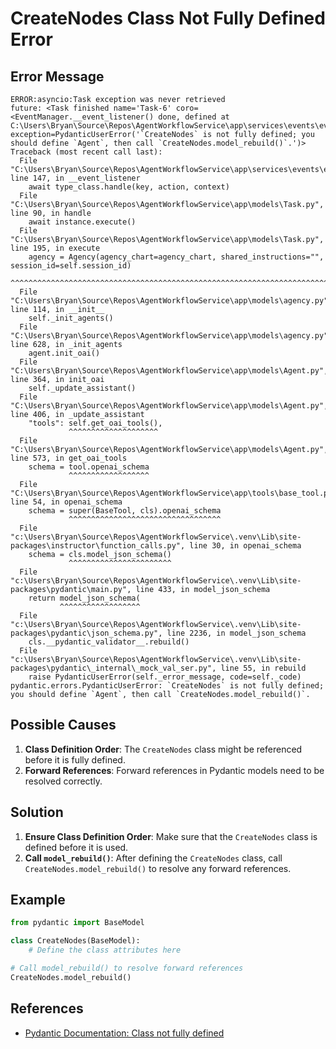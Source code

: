 # CreateNodes Class Not Fully Defined Error

## Error Message

```
ERROR:asyncio:Task exception was never retrieved
future: <Task finished name='Task-6' coro=<EventManager.__event_listener() done, defined at C:\Users\Bryan\Source\Repos\AgentWorkflowService\app\services\events\event_manager.py:125> exception=PydanticUserError('`CreateNodes` is not fully defined; you should define `Agent`, then call `CreateNodes.model_rebuild()`.')>
Traceback (most recent call last):
  File "C:\Users\Bryan\Source\Repos\AgentWorkflowService\app\services\events\event_manager.py", line 147, in __event_listener
    await type_class.handle(key, action, context)
  File "C:\Users\Bryan\Source\Repos\AgentWorkflowService\app\models\Task.py", line 90, in handle 
    await instance.execute()
  File "C:\Users\Bryan\Source\Repos\AgentWorkflowService\app\models\Task.py", line 195, in execute
    agency = Agency(agency_chart=agency_chart, shared_instructions="", session_id=self.session_id)
             ^^^^^^^^^^^^^^^^^^^^^^^^^^^^^^^^^^^^^^^^^^^^^^^^^^^^^^^^^^^^^^^^^^^^^^^^^^^^^^^^^^^^^
  File "C:\Users\Bryan\Source\Repos\AgentWorkflowService\app\models\agency.py", line 114, in __init__
    self._init_agents()
  File "C:\Users\Bryan\Source\Repos\AgentWorkflowService\app\models\agency.py", line 628, in _init_agents
    agent.init_oai()
  File "C:\Users\Bryan\Source\Repos\AgentWorkflowService\app\models\Agent.py", line 364, in init_oai
    self._update_assistant()
  File "C:\Users\Bryan\Source\Repos\AgentWorkflowService\app\models\Agent.py", line 406, in _update_assistant
    "tools": self.get_oai_tools(),
             ^^^^^^^^^^^^^^^^^^^^
  File "C:\Users\Bryan\Source\Repos\AgentWorkflowService\app\models\Agent.py", line 573, in get_oai_tools
    schema = tool.openai_schema
             ^^^^^^^^^^^^^^^^^^
  File "C:\Users\Bryan\Source\Repos\AgentWorkflowService\app\tools\base_tool.py", line 54, in openai_schema
    schema = super(BaseTool, cls).openai_schema
             ^^^^^^^^^^^^^^^^^^^^^^^^^^^^^^^^^^
  File "c:\Users\Bryan\Source\Repos\AgentWorkflowService\.venv\Lib\site-packages\instructor\function_calls.py", line 30, in openai_schema
    schema = cls.model_json_schema()
             ^^^^^^^^^^^^^^^^^^^^^^^
  File "c:\Users\Bryan\Source\Repos\AgentWorkflowService\.venv\Lib\site-packages\pydantic\main.py", line 433, in model_json_schema
    return model_json_schema(
           ^^^^^^^^^^^^^^^^^^
  File "c:\Users\Bryan\Source\Repos\AgentWorkflowService\.venv\Lib\site-packages\pydantic\json_schema.py", line 2236, in model_json_schema
    cls.__pydantic_validator__.rebuild()
  File "c:\Users\Bryan\Source\Repos\AgentWorkflowService\.venv\Lib\site-packages\pydantic\_internal\_mock_val_ser.py", line 55, in rebuild
    raise PydanticUserError(self._error_message, code=self._code)
pydantic.errors.PydanticUserError: `CreateNodes` is not fully defined; you should define `Agent`, then call `CreateNodes.model_rebuild()`.
```

## Possible Causes

1. **Class Definition Order**: The `CreateNodes` class might be referenced before it is fully defined.
2. **Forward References**: Forward references in Pydantic models need to be resolved correctly.

## Solution

1. **Ensure Class Definition Order**: Make sure that the `CreateNodes` class is defined before it is used.
2. **Call `model_rebuild()`**: After defining the `CreateNodes` class, call `CreateNodes.model_rebuild()` to resolve any forward references.

## Example

```python
from pydantic import BaseModel

class CreateNodes(BaseModel):
    # Define the class attributes here

# Call model_rebuild() to resolve forward references
CreateNodes.model_rebuild()
```

## References

- [Pydantic Documentation: Class not fully defined](https://errors.pydantic.dev/2.7/u/class-not-fully-defined)
